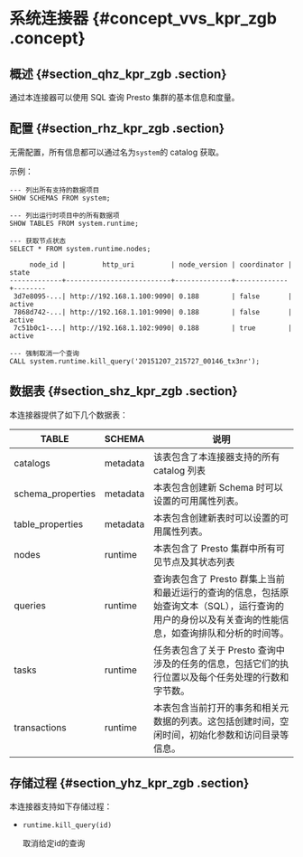 # 系统连接器 {#concept_vvs_kpr_zgb .concept}

## 概述 {#section_qhz_kpr_zgb .section}

通过本连接器可以使用 SQL 查询 Presto 集群的基本信息和度量。

## 配置 {#section_rhz_kpr_zgb .section}

无需配置，所有信息都可以通过名为`system`的 catalog 获取。

示例：

```
--- 列出所有支持的数据项目
SHOW SCHEMAS FROM system;

--- 列出运行时项目中的所有数据项
SHOW TABLES FROM system.runtime;

--- 获取节点状态
SELECT * FROM system.runtime.nodes;

     node_id |         http_uri         | node_version | coordinator | state
-------------+--------------------------+--------------+-------------+--------
 3d7e8095-...| http://192.168.1.100:9090| 0.188        | false       | active
 7868d742-...| http://192.168.1.101:9090| 0.188        | false       | active
 7c51b0c1-...| http://192.168.1.102:9090| 0.188        | true        | active

--- 强制取消一个查询
CALL system.runtime.kill_query('20151207_215727_00146_tx3nr');

```

## 数据表 {#section_shz_kpr_zgb .section}

本连接器提供了如下几个数据表：

|TABLE|SCHEMA|说明|
|-----|------|--|
|catalogs|metadata|该表包含了本连接器支持的所有 catalog 列表|
|schema\_properties|metadata|本表包含创建新 Schema 时可以设置的可用属性列表。|
|table\_properties|metadata|本表包含创建新表时可以设置的可用属性列表。|
|nodes|runtime|本表包含了 Presto 集群中所有可见节点及其状态列表|
|queries|runtime|查询表包含了 Presto 群集上当前和最近运行的查询的信息，包括原始查询文本（SQL），运行查询的用户的身份以及有关查询的性能信息，如查询排队和分析的时间等。|
|tasks|runtime|任务表包含了关于 Presto 查询中涉及的任务的信息，包括它们的执行位置以及每个任务处理的行数和字节数。|
|transactions|runtime|本表包含当前打开的事务和相关元数据的列表。这包括创建时间，空闲时间，初始化参数和访问目录等信息。|

## 存储过程 {#section_yhz_kpr_zgb .section}

本连接器支持如下存储过程：

-   `runtime.kill_query(id)`

    取消给定id的查询


